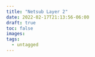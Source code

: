 ```yaml
---
title: "Netsub Layer 2"
date: 2022-02-17T21:13:56-06:00
draft: true
toc: false
images:
tags: 
  - untagged
---
```


